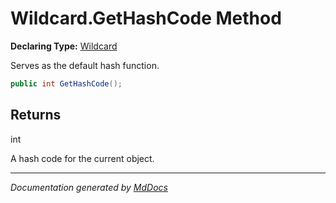 ﻿# Wildcard.GetHashCode Method

**Declaring Type:** [Wildcard](../index.md)

Serves as the default hash function.

```csharp
public int GetHashCode();
```

## Returns

int

A hash code for the current object.

___

*Documentation generated by [MdDocs](https://github.com/ap0llo/mddocs)*
